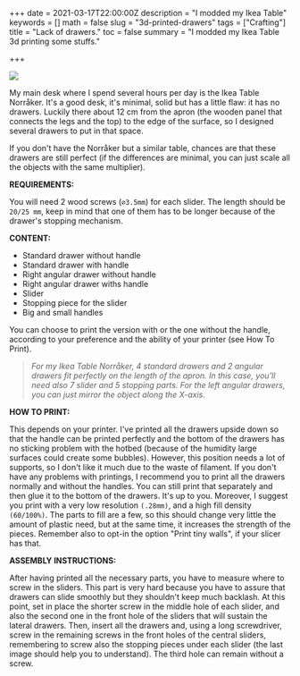 +++
date = 2021-03-17T22:00:00Z
description = "I modded my Ikea Table"
keywords = []
math = false
slug = "3d-printed-drawers"
tags = ["Crafting"]
title = "Lack of drawers."
toc = false
summary = "I modded my Ikea Table 3d printing some stuffs."

+++



![](/uploads/drawer1.jpg)   


My main desk where I spend several hours per day is the Ikea Table Norråker. It's a good desk, it's minimal, solid but has a little flaw: it has no drawers. Luckily there about 12 cm from the apron (the wooden panel that connects the legs and the top) to the edge of the surface, so I designed several drawers to put in that space.

If you don't have the Norråker but a similar table, chances are that these drawers are still perfect (if the differences are minimal, you can just scale all the objects with the same multiplier).


**REQUIREMENTS:**

You will need 2 wood screws (`⌀3.5mm`) for each slider. The length should be `20/25 mm`, keep in mind that one of them has to be longer because of the drawer's stopping mechanism.

**CONTENT:**

 - Standard drawer without handle
 - Standard drawer with handle
 - Right angular drawer without handle
 - Right angular drawer withs handle
 - Slider
 - Stopping piece for the slider
 - Big and small handles

You can choose to print the version with or the one without the handle, according to your preference and the ability of your printer (see How To Print).

> _For my Ikea Table Norråker, 4 standard drawers and 2 angular drawers fit perfectly on the length of the apron. In this case, you'll need also 7 slider and 5 stopping parts. For the left angular drawers, you can just mirror the object along the X-axis._

**HOW TO PRINT:**

This depends on your printer. I've printed all the drawers upside down so that the handle can be printed perfectly and the bottom of the drawers has no sticking problem with the hotbed (because of the humidity large surfaces could create some bubbles). However, this position needs a lot of supports, so I don't like it much due to the waste of filament. If you don't have any problems with printings, I recommend you to print all the drawers normally and without the handles. You can still print that separately and then glue it to the bottom of the drawers. It's up to you. 
Moreover, I suggest you print with a very low resolution `(.28mm)`, and a high fill density `(60/100%)`. The parts to fill are a few, so this should change very little the amount of plastic need, but at the same time, it increases the strength of the pieces. Remember also to opt-in the option "Print tiny walls", if your slicer has that.

**ASSEMBLY INSTRUCTIONS:**

After having printed all the necessary parts, you have to measure where to screw in the sliders. This part is very hard because you have to assure that drawers can slide smoothly but they shouldn't keep much backlash. At this point, set in place the shorter screw in the middle hole of each slider, and also the second one in the front hole of the sliders that will sustain the lateral drawers. Then, insert all the drawers and, using a long screwdriver, screw in the remaining screws in the front holes of the central sliders, remembering to screw also the stopping pieces under each slider (the last image should help you to understand). The third hole can remain without a screw.

